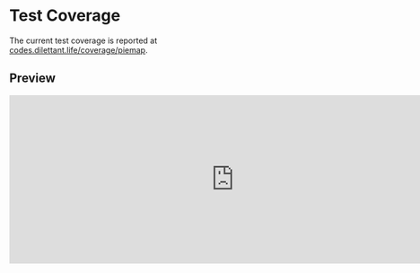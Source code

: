 # Test Coverage

The current test coverage is reported at <a href="https://codes.dilettant.life/coverage/piemap/" target="coverage">codes.dilettant.life/coverage/piemap</a>.

## Preview

<iframe width="800px" height="300px" style="border: 0px;" src="https://codes.dilettant.life/coverage/piemap/"></iframe>
